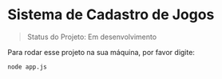 <h1> Sistema de Cadastro de Jogos </h1>

> Status do Projeto: Em desenvolvimento

Para rodar esse projeto na sua máquina, por favor digite:
```
node app.js
```
